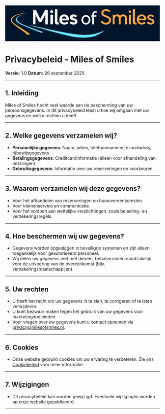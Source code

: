 ![Miles of Smiles logo](../images/miles_of_smiles_logo_small.jpg)

# Privacybeleid - Miles of Smiles

**Versie:** 1.0
**Datum:** 26 september 2025

---

## 1. Inleiding
Miles of Smiles hecht veel waarde aan de bescherming van uw persoonsgegevens. In dit privacybeleid leest u hoe wij omgaan met uw gegevens en welke rechten u heeft.

---

## 2. Welke gegevens verzamelen wij?
- **Persoonlijke gegevens**: Naam, adres, telefoonnummer, e-mailadres, rijbewijsgegevens.
- **Betalingsgegevens**: Creditcardinformatie (alleen voor afhandeling van betalingen).
- **Gebruiksgegevens**: Informatie over uw reserveringen en voorkeuren.

---

## 3. Waarom verzamelen wij deze gegevens?
- Voor het afhandelen van reserveringen en huurovereenkomsten.
- Voor klantenservice en communicatie.
- Voor het voldoen aan wettelijke verplichtingen, zoals belasting- en verzekeringsregels.

---

## 4. Hoe beschermen wij uw gegevens?
- Gegevens worden opgeslagen in beveiligde systemen en zijn alleen toegankelijk voor geautoriseerd personeel.
- Wij delen uw gegevens niet met derden, behalve indien noodzakelijk voor de uitvoering van de overeenkomst (bijv. verzekeringsmaatschappijen).

---

## 5. Uw rechten
- U heeft het recht om uw gegevens in te zien, te corrigeren of te laten verwijderen.
- U kunt bezwaar maken tegen het gebruik van uw gegevens voor marketingdoeleinden.
- Voor vragen over uw gegevens kunt u contact opnemen via privacy@milesofsmiles.nl.

---

## 6. Cookies
- Onze website gebruikt cookies om uw ervaring te verbeteren. Zie ons [Cookiebeleid](Cookiebeleid_Miles_of_Smiles.md) voor meer informatie.

---

## 7. Wijzigingen
- Dit privacybeleid kan worden gewijzigd. Eventuele wijzigingen worden op onze website gepubliceerd.

---
